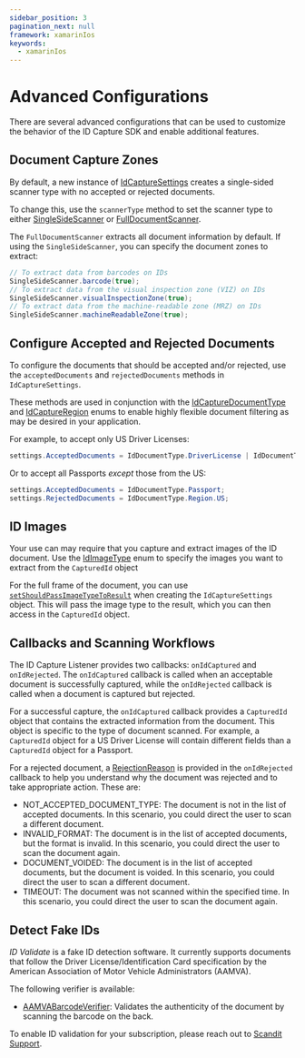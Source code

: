 ```yaml
---
sidebar_position: 3
pagination_next: null
framework: xamarinIos
keywords:
  - xamarinIos
---
```


# Advanced Configurations

There are several advanced configurations that can be used to customize the behavior of the ID Capture SDK and enable additional features.

## Document Capture Zones

By default, a new instance of [IdCaptureSettings](https://docs.scandit.com/data-capture-sdk/xamarin.ios/id-capture/api/id-capture-settings.html#class-scandit.datacapture.id.IdCaptureSettings) creates a single-sided scanner type with no accepted or rejected documents. 

To change this, use the `scannerType` method to set the scanner type to either [SingleSideScanner](https://docs.scandit.com/data-capture-sdk/xamarin.ios/id-capture/api/id-capture-scanner.html#single-side-scanner) or [FullDocumentScanner](https://docs.scandit.com/data-capture-sdk/xamarin.ios/id-capture/api/id-capture-scanner.html#full-document-scanner).


The `FullDocumentScanner` extracts all document information by default. If using the `SingleSideScanner`, you can specify the document zones to extract:

```csharp
// To extract data from barcodes on IDs
SingleSideScanner.barcode(true);
// To extract data from the visual inspection zone (VIZ) on IDs
SingleSideScanner.visualInspectionZone(true);
// To extract data from the machine-readable zone (MRZ) on IDs
SingleSideScanner.machineReadableZone(true);
```

## Configure Accepted and Rejected Documents

To configure the documents that should be accepted and/or rejected, use the `acceptedDocuments` and `rejectedDocuments` methods in `IdCaptureSettings`.

These methods are used in conjunction with the [IdCaptureDocumentType](https://docs.scandit.com/data-capture-sdk/xamarin.ios/id-capture/api/id-capture-document.html#enum-scandit.datacapture.id.IdCaptureDocumentType) and [IdCaptureRegion](https://docs.scandit.com/data-capture-sdk/xamarin.ios/id-capture/api/id-capture-region.html#enum-scandit.datacapture.id.IdCaptureRegion) enums to enable highly flexible document filtering as may be desired in your application.

For example, to accept only US Driver Licenses:

```csharp
settings.AcceptedDocuments = IdDocumentType.DriverLicense | IdDocumentType.Region.US;
```

Or to accept all Passports *except* those from the US:

```csharp
settings.AcceptedDocuments = IdDocumentType.Passport;
settings.RejectedDocuments = IdDocumentType.Region.US;
```

## ID Images

Your use can may require that you capture and extract images of the ID document. Use the [IdImageType](https://docs.scandit.com/data-capture-sdk/xamarin.ios/id-capture/api/id-image-type.html#enum-scandit.datacapture.id.IdImageType) enum to specify the images you want to extract from the `CapturedId` object

For the full frame of the document, you can use [`setShouldPassImageTypeToResult`](https://docs.scandit.com/data-capture-sdk/xamarin.ios/id-capture/api/id-capture-settings.html#method-scandit.datacapture.id.IdCaptureSettings.SetShouldPassImageTypeToResult) when creating the `IdCaptureSettings` object. This will pass the image type to the result, which you can then access in the `CapturedId` object.

## Callbacks and Scanning Workflows

The ID Capture Listener provides two callbacks: `onIdCaptured` and `onIdRejected`. The `onIdCaptured` callback is called when an acceptable document is successfully captured, while the `onIdRejected` callback is called when a document is captured but rejected.

For a successful capture, the `onIdCaptured` callback provides a `CapturedId` object that contains the extracted information from the document. This object is specific to the type of document scanned. For example, a `CapturedId` object for a US Driver License will contain different fields than a `CapturedId` object for a Passport.

For a rejected document, a [RejectionReason](https://docs.scandit.com/data-capture-sdk/xamarin.ios/id-capture/api/rejection-reason.html#enum-scandit.datacapture.id.RejectionReason) is provided in the `onIdRejected` callback to help you understand why the document was rejected and to take appropriate action. These are:

* NOT_ACCEPTED_DOCUMENT_TYPE: The document is not in the list of accepted documents. In this scenario, you could direct the user to scan a different document.
* INVALID_FORMAT: The document is in the list of accepted documents, but the format is invalid. In this scenario, you could direct the user to scan the document again.
* DOCUMENT_VOIDED: The document is in the list of accepted documents, but the document is voided. In this scenario, you could direct the user to scan a different document.
* TIMEOUT: The document was not scanned within the specified time. In this scenario, you could direct the user to scan the document again.

## Detect Fake IDs

*ID Validate* is a fake ID detection software. It currently supports documents that follow the Driver License/Identification Card specification by the American Association of Motor Vehicle Administrators (AAMVA).

The following verifier is available:

* [AAMVABarcodeVerifier](https://docs.scandit.com/data-capture-sdk/xamarin.ios/id-capture/api/aamva-barcode-verifier.html#class-scandit.datacapture.id.AamvaBarcodeVerifier): Validates the authenticity of the document by scanning the barcode on the back.

To enable ID validation for your subscription, please reach out to [Scandit Support](mailto:support@scandit.com).
